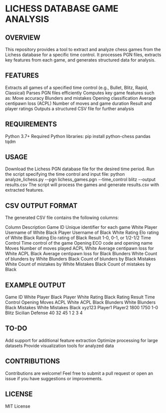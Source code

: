 # LICHESS DATABASE GAME ANALYSIS

## OVERVIEW

This repository provides a tool to extract and analyze chess games from the Lichess database for a specific time control. It processes PGN files, extracts key features from each game, and generates structured data for analysis.

## FEATURES

Extracts all games of a specified time control (e.g., Bullet, Blitz, Rapid, Classical)
Parses PGN files efficiently
Computes key game features such as:
Move accuracy
Blunders and mistakes
Opening classification
Average centipawn loss (ACPL)
Number of moves and game duration
Result and player ratings
Outputs a structured CSV file for further analysis
## REQUIREMENTS

Python 3.7+
Required Python libraries:
pip install python-chess pandas tqdm
## USAGE

Download the Lichess PGN database file for the desired time period.
Run the script specifying the time control and input file:
python analyze_lichess.py --pgn lichess_games.pgn --time_control blitz --output results.csv
The script will process the games and generate results.csv with extracted features.
## CSV OUTPUT FORMAT

The generated CSV file contains the following columns:

Column	Description
Game ID	Unique identifier for each game
White Player	Username of White
Black Player	Username of Black
White Rating	Elo rating of White
Black Rating	Elo rating of Black
Result	1-0, 0-1, or 1/2-1/2
Time Control	Time control of the game
Opening	ECO code and opening name
Moves	Number of moves played
ACPL White	Average centipawn loss for White
ACPL Black	Average centipawn loss for Black
Blunders White	Count of blunders by White
Blunders Black	Count of blunders by Black
Mistakes White	Count of mistakes by White
Mistakes Black	Count of mistakes by Black
## EXAMPLE OUTPUT

Game ID	White Player	Black Player	White Rating	Black Rating	Result	Time Control	Opening	Moves	ACPL White	ACPL Black	Blunders White	Blunders Black	Mistakes White	Mistakes Black
xyz123	Player1	Player2	1800	1750	1-0	Blitz	Sicilian Defense	40	32	45	1	2	3	4
## TO-DO

Add support for additional feature extraction
Optimize processing for large datasets
Provide visualization tools for analyzed data
## CONTRIBUTIONS

Contributions are welcome! Feel free to submit a pull request or open an issue if you have suggestions or improvements.

## LICENSE

MIT License
